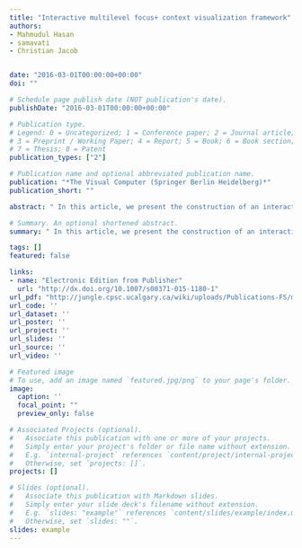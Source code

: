 ```yaml
---
title: "Interactive multilevel focus+ context visualization framework"
authors:
- Mahmudul Hasan
- samavati
- Christian Jacob


date: "2016-03-01T00:00:00+00:00"
doi: ""

# Schedule page publish date (NOT publication's date).
publishDate: "2016-03-01T00:00:00+00:00"

# Publication type.
# Legend: 0 = Uncategorized; 1 = Conference paper; 2 = Journal article;
# 3 = Preprint / Working Paper; 4 = Report; 5 = Book; 6 = Book section;
# 7 = Thesis; 8 = Patent
publication_types: ["2"]

# Publication name and optional abbreviated publication name.
publication: "*The Visual Computer (Springer Berlin Heidelberg)*"
publication_short: ""

abstract: " In this article, we present the construction of an interactive multilevel focus+context visualization framework for the navigation and exploration of large-scale 2D and 3D images. The presented framework utilizes a balanced multiresolution technique supported by a balanced wavelet transform (BWT). It extends the mode of focus+context visualization, where spatially separate magnification of regions of interest (ROIs) is performed, as opposed to in-place magnification. Each resulting visualization scenario resembles a tree structure, where the root constitutes the main context, each non-root internal node plays the dual roles of both focus and context, and each leaf solely represents a focus. Our developed prototype supports interactive manipulation of the visualization hierarchy, such as addition and deletion of ROIs and desired changes in their resolutions at any level of the hierarchy on the fly. We describe …"

# Summary. An optional shortened abstract.
summary: " In this article, we present the construction of an interactive multilevel focus+context visualization framework for the navigation and exploration of large-scale 2D and 3D images. The presented framework utilizes a balanced multiresolution technique supported by a balanced wavelet transform (BWT). It extends the mode of focus+context visualization, where spatially separate magnification of regions of interest (ROIs) is performed, as opposed to in-place magnification. Each resulting visualizatio..."

tags: []
featured: false

links:
- name: "Electronic Edition from Publisher"
  url: "http://dx.doi.org/10.1007/s00371-015-1180-1"
url_pdf: "http://jungle.cpsc.ucalgary.ca/wiki/uploads/Publications-FS/multilevel-fpc-tvc2016-hasan.pdf"
url_code: ''
url_dataset: ''
url_poster: ''
url_project: ''
url_slides: ''
url_source: ''
url_video: ''

# Featured image
# To use, add an image named `featured.jpg/png` to your page's folder. 
image:
  caption: ''
  focal_point: ""
  preview_only: false

# Associated Projects (optional).
#   Associate this publication with one or more of your projects.
#   Simply enter your project's folder or file name without extension.
#   E.g. `internal-project` references `content/project/internal-project/index.md`.
#   Otherwise, set `projects: []`.
projects: []

# Slides (optional).
#   Associate this publication with Markdown slides.
#   Simply enter your slide deck's filename without extension.
#   E.g. `slides: "example"` references `content/slides/example/index.md`.
#   Otherwise, set `slides: ""`.
slides: example
---
```


